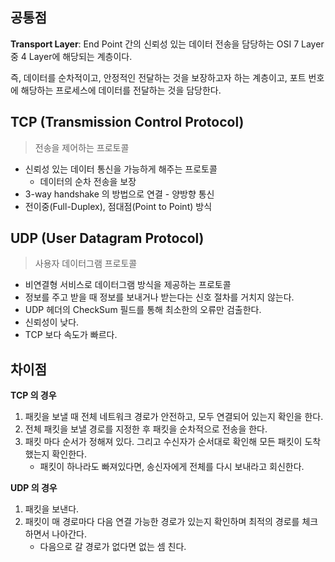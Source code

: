 ## 공통점
**Transport Layer**: End Point 간의 신뢰성 있는 데이터 전송을 담당하는 OSI 7 Layer 중 4 Layer에 해당되는 계층이다.

즉, 데이터를 순차적이고, 안정적인 전달하는 것을 보장하고자 하는 계층이고, 포트 번호에 해당하는 프로세스에 데이터를 전달하는 것을 담당한다.

## TCP (Transmission Control Protocol)
> 전송을 제어하는 프로토콜

- 신뢰성 있는 데이터 통신을 가능하게 해주는 프로토콜
	- 데이터의 순차 전송을 보장
- 3-way handshake 의 방법으로 연결 - 양방향 통신
- 전이중(Full-Duplex), 점대점(Point to Point) 방식 

## UDP (User Datagram Protocol)
> 사용자 데이터그램 프로토콜

- 비연결형 서비스로 데이터그램 방식을 제공하는 프로토콜
- 정보를 주고 받을 때 정보를 보내거나 받는다는 신호 절차를 거치지 않는다.
- UDP 헤더의 CheckSum 필드를 통해 최소한의 오류만 검출한다.
- 신뢰성이 낮다.
- TCP 보다 속도가 빠르다.

## 차이점
**TCP 의 경우** 
1. 패킷을 보낼 때 전체 네트워크 경로가 안전하고, 모두 연결되어 있는지 확인을 한다. 
2. 전체 패킷을 보낼 경로를 지정한 후 패킷을 순차적으로 전송을 한다.
3. 패킷 마다 순서가 정해져 있다. 그리고 수신자가 순서대로 확인해 모든 패킷이 도착했는지 확인한다.
	- 패킷이 하나라도 빠져있다면, 송신자에게 전체를 다시 보내라고 회신한다.

**UDP 의 경우**
1. 패킷을 보낸다.
2. 패킷이 매 경로마다 다음 연결 가능한 경로가 있는지 확인하며 최적의 경로를 체크하면서 나아간다.
	- 다음으로 갈 경로가 없다면 없는 셈 친다.
